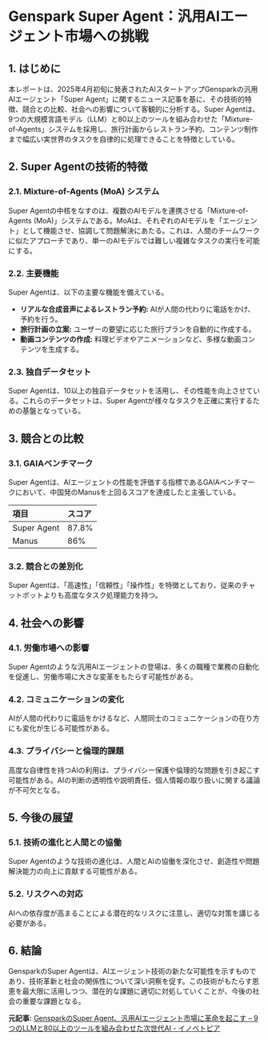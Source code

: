 # Genspark Super Agent：汎用AIエージェント市場への挑戦

## 1. はじめに

本レポートは、2025年4月初旬に発表されたAIスタートアップGensparkの汎用AIエージェント「Super Agent」に関するニュース記事を基に、その技術的特徴、競合との比較、社会への影響について客観的に分析する。Super Agentは、9つの大規模言語モデル（LLM）と80以上のツールを組み合わせた「Mixture-of-Agents」システムを採用し、旅行計画からレストラン予約、コンテンツ制作まで幅広い実世界のタスクを自律的に処理できることを特徴としている。

## 2. Super Agentの技術的特徴

### 2.1. Mixture-of-Agents (MoA) システム

Super Agentの中核をなすのは、複数のAIモデルを連携させる「Mixture-of-Agents (MoA)」システムである。MoAは、それぞれのAIモデルを「エージェント」として機能させ、協調して問題解決にあたる。これは、人間のチームワークに似たアプローチであり、単一のAIモデルでは難しい複雑なタスクの実行を可能にする。

### 2.2. 主要機能

Super Agentは、以下の主要な機能を備えている。

* **リアルな合成音声によるレストラン予約:** AIが人間の代わりに電話をかけ、予約を行う。
* **旅行計画の立案:** ユーザーの要望に応じた旅行プランを自動的に作成する。
* **動画コンテンツの作成:** 料理ビデオやアニメーションなど、多様な動画コンテンツを生成する。

### 2.3. 独自データセット

Super Agentは、10以上の独自データセットを活用し、その性能を向上させている。これらのデータセットは、Super Agentが様々なタスクを正確に実行するための基盤となっている。

## 3. 競合との比較

### 3.1. GAIAベンチマーク

Super Agentは、AIエージェントの性能を評価する指標であるGAIAベンチマークにおいて、中国発のManusを上回るスコアを達成したと主張している。

| 項目 | スコア |
| :------------- | :-------- |
| Super Agent | 87.8% |
| Manus | 86% |

### 3.2. 競合との差別化

Super Agentは、「高速性」「信頼性」「操作性」を特徴としており、従来のチャットボットよりも高度なタスク処理能力を持つ。

## 4. 社会への影響

### 4.1. 労働市場への影響

Super Agentのような汎用AIエージェントの登場は、多くの職種で業務の自動化を促進し、労働市場に大きな変革をもたらす可能性がある。

### 4.2. コミュニケーションの変化

AIが人間の代わりに電話をかけるなど、人間同士のコミュニケーションの在り方にも変化が生じる可能性がある。

### 4.3. プライバシーと倫理的課題

高度な自律性を持つAIの利用は、プライバシー保護や倫理的な問題を引き起こす可能性がある。AIの判断の透明性や説明責任、個人情報の取り扱いに関する議論が不可欠となる。

## 5. 今後の展望

### 5.1. 技術の進化と人間との協働

Super Agentのような技術の進化は、人間とAIの協働を深化させ、創造性や問題解決能力の向上に貢献する可能性がある。

### 5.2. リスクへの対応

AIへの依存度が高まることによる潜在的なリスクに注意し、適切な対策を講じる必要がある。

## 6. 結論

GensparkのSuper Agentは、AIエージェント技術の新たな可能性を示すものであり、技術革新と社会の関係性について深い洞察を促す。この技術がもたらす恩恵を最大限に活用しつつ、潜在的な課題に適切に対処していくことが、今後の社会の重要な課題となる。


**元記事:** [GensparkのSuper Agent、汎用AIエージェント市場に革命を起こす – 9つのLLMと80以上のツールを組み合わせた次世代AI - イノベトピア](https://innovatopia.jp/ai/ai-news/50720/)